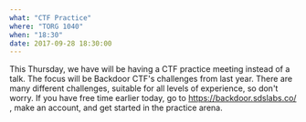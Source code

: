 ```yaml
---
what: "CTF Practice"
where: "TORG 1040"
when: "18:30"
date: 2017-09-28 18:30:00
---
```


This Thursday, we have will be having a CTF practice meeting instead of a talk. The focus will be Backdoor CTF's challenges from last year. There are many different challenges, suitable for all levels of experience, so don't worry. If you have free time earlier today, go to  <a href="https://backdoor.sdslabs.co/" target="_blank">https://backdoor.sdslabs.co/</a>
, make an account, and get started in the practice arena.
